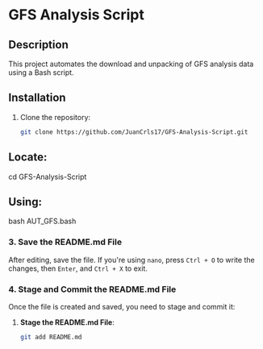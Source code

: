# GFS Analysis Script

## Description
This project automates the download and unpacking of GFS analysis data using a Bash script.

## Installation
1. Clone the repository:
   ```bash
   git clone https://github.com/JuanCrls17/GFS-Analysis-Script.git

## Locate:
cd GFS-Analysis-Script


## Using:
bash AUT_GFS.bash <keyword>






### 3. **Save the README.md File**

After editing, save the file. If you're using `nano`, press `Ctrl + O` to write the changes, then `Enter`, and `Ctrl + X` to exit.

### 4. **Stage and Commit the README.md File**

Once the file is created and saved, you need to stage and commit it:

1. **Stage the README.md File**:
   ```bash
   git add README.md

